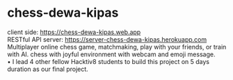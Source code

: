 # chess-dewa-kipas
client side: https://chess-dewa-kipas.web.app  
RESTful API server: https://server-chess-dewa-kipas.herokuapp.com  
 Multiplayer online chess game, matchmaking, play with your friends, or train with AI. chess with joyful environment with webcam and emoji message.   
 • I lead 4 other fellow Hacktiv8 students to build this project on 5 days duration as our final project.
